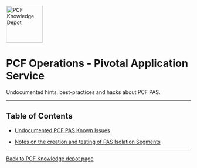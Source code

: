 <img src="https://dtb5pzswcit1e.cloudfront.net/assets/images/product_logos/icon_pivotalapplicationservice@2x.png" alt="PCF Knowledge Depot" width="100"/>

# PCF Operations - Pivotal Application Service

Undocumented hints, best-practices and hacks about PCF PAS.

---

## Table of Contents

- [Undocumented PCF PAS Known Issues](KNOWN-ISSUES.md)

- [Notes on the creation and testing of PAS Isolation Segments](PAS-ISOLATION-SEGMENTS.md)

---

[Back to PCF Knowledge depot page](https://github.com/pivotalservices/pcf-knowledge-depot)
